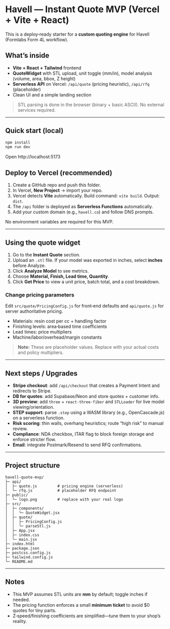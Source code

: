 # Havell — Instant Quote MVP (Vercel + Vite + React)

This is a deploy‑ready starter for a **custom quoting engine** for Havell (Formlabs Form 4L workflow).

## What’s inside
- **Vite + React + Tailwind** frontend
- **QuoteWidget** with STL upload, unit toggle (mm/in), model analysis (volume, area, bbox, Z height)
- **Serverless API** on Vercel: `/api/quote` (pricing heuristic), `/api/rfq` (placeholder)
- Clean UI and a simple landing section

> STL parsing is done in the browser (binary + basic ASCII). No external services required.

---

## Quick start (local)
```bash
npm install
npm run dev
```
Open http://localhost:5173

## Deploy to Vercel (recommended)
1. Create a GitHub repo and push this folder.
2. In Vercel, **New Project** → import your repo.
3. Vercel detects **Vite** automatically. Build command: `vite build`. Output: `dist`.
4. The `/api` folder is deployed as **Serverless Functions** automatically.
5. Add your custom domain (e.g., `havell.co`) and follow DNS prompts.

No environment variables are required for this MVP.

---

## Using the quote widget
1. Go to the **Instant Quote** section.
2. Upload an `.stl` file. If your model was exported in inches, select **inches** before Analyze.
3. Click **Analyze Model** to see metrics.
4. Choose **Material, Finish, Lead time, Quantity**.
5. Click **Get Price** to view a unit price, batch total, and a cost breakdown.

### Change pricing parameters
Edit `src/quote/PricingConfig.js` for front‑end defaults and `api/quote.js` for server authoritative pricing.
- Materials: resin cost per cc + handling factor
- Finishing levels: area‑based time coefficients
- Lead times: price multipliers
- Machine/labor/overhead/margin constants

> **Note:** These are placeholder values. Replace with your actual costs and policy multipliers.

---

## Next steps / Upgrades
- **Stripe checkout**: add `/api/checkout` that creates a Payment Intent and redirects to Stripe.
- **DB for quotes**: add Supabase/Neon and store quotes + customer info.
- **3D preview**: add `three` + `react-three-fiber` and `STLLoader` for live model viewing/orientation.
- **STEP support**: parse `.step` using a WASM library (e.g., OpenCascade.js) on a serverless function.
- **Risk scoring**: thin walls, overhang heuristics; route “high risk” to manual review.
- **Compliance**: NDA checkbox, ITAR flag to block foreign storage and enforce stricter flow.
- **Email**: integrate Postmark/Resend to send RFQ confirmations.

---

## Project structure
```
havell-quote-mvp/
├─ api/
│  ├─ quote.js         # pricing engine (serverless)
│  └─ rfq.js           # placeholder RFQ endpoint
├─ public/
│  └─ logo.png         # replace with your real logo
├─ src/
│  ├─ components/
│  │  └─ QuoteWidget.jsx
│  ├─ quote/
│  │  ├─ PricingConfig.js
│  │  └─ parseStl.js
│  ├─ App.jsx
│  ├─ index.css
│  └─ main.jsx
├─ index.html
├─ package.json
├─ postcss.config.js
├─ tailwind.config.js
└─ README.md
```

---

## Notes
- This MVP assumes STL units are **mm** by default; toggle inches if needed.
- The pricing function enforces a small **minimum ticket** to avoid $0 quotes for tiny parts.
- Z‑speed/finishing coefficients are simplified—tune them to your shop’s reality.
